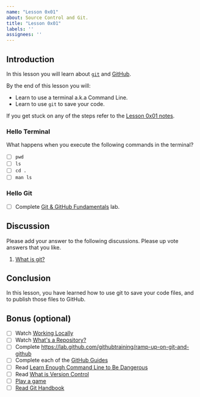 ```yaml
---
name: "Lesson 0x01"
about: Source Control and Git.
title: "Lesson 0x01"
labels: ''
assignees: ''
---
```


## Introduction

In this lesson you will learn about [`git`][git] and [GitHub][github].

By the end of this lesson you will:

* Learn to use a terminal a.k.a Command Line.
* Learn to use `git` to save your code.

If you get stuck on any of the steps refer to the [Lesson 0x01 notes][lesson_two].

### Hello Terminal

What happens when you execute the following commands in the terminal?

* [ ] `pwd`
* [ ] `ls`
* [ ] `cd .`
* [ ] `man ls`

### Hello Git

* [ ] Complete [Git & GitHub Fundamentals](https://classroom.github.com/a/uepDoKgG) lab.

## Discussion

Please add your answer to the following discussions. Please up vote answers that you like.

1. [What is git?](https://github.com/CodeChica/plus-plus/discussions/33)

## Conclusion

In this lesson, you have learned how to use git to save your code files, and to
publish those files to GitHub.

## Bonus (optional)

* [ ] Watch [Working Locally](https://youtu.be/rBbbOouhI-s)
* [ ] Watch [What's a Repository?](https://www.youtube.com/watch?v=UmX4kyB2wfg)
* [ ] Complete https://lab.github.com/githubtraining/ramp-up-on-git-and-github
* [ ] Complete each of the [GitHub Guides][guides]
* [ ] Read [Learn Enough Command Line to Be Dangerous][learn_enough]
* [ ] Read [What is Version Control][scm]
* [ ] [Play a game](https://create.kahoot.it/share/git-terms/6bf90eb7-3c80-43d5-a0ff-b710cc767040)
* [ ] [Read Git Handbook][git_handbook]

[git]: https://git-scm.com/
[git_handbook]: https://guides.github.com/introduction/git-handbook/
[github]: https://github.com/
[guides]: https://guides.github.com/
[learn_enough]: https://www.learnenough.com/command-line-tutorial/basics
[lesson_two]: https://codechica.ca/lessons/0x01/
[scm]: https://www.atlassian.com/git/tutorials/what-is-version-control
